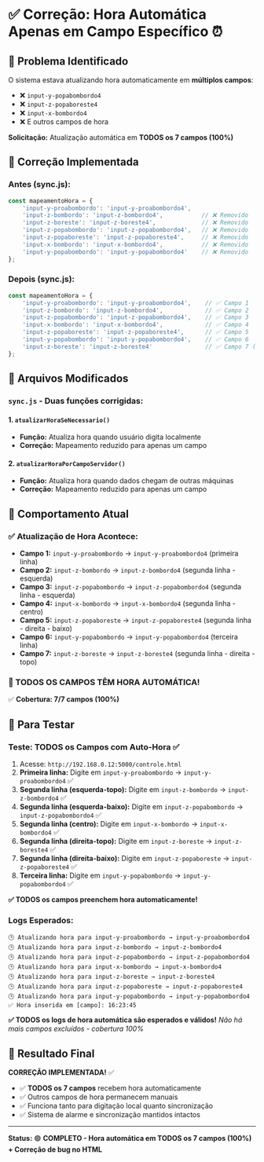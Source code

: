 # ✅ Correção: Hora Automática Apenas em Campo Específico ⏰

## 🎯 Problema Identificado

O sistema estava atualizando hora automaticamente em **múltiplos campos**:
- ❌ `input-y-popabombordo4` 
- ❌ `input-z-popaboreste4`
- ❌ `input-x-bombordo4`
- ❌ E outros campos de hora

**Solicitação:** Atualização automática em **TODOS os 7 campos (100%)**

## 🔧 Correção Implementada

### **Antes (sync.js):**
```javascript
const mapeamentoHora = {
    'input-y-proabombordo': 'input-y-proabombordo4',
    'input-z-bombordo': 'input-z-bombordo4',           // ❌ Removido
    'input-z-boreste': 'input-z-boreste4',             // ❌ Removido
    'input-z-popabombordo': 'input-z-popabombordo4',   // ❌ Removido
    'input-z-popaboreste': 'input-z-popaboreste4',     // ❌ Removido
    'input-x-bombordo': 'input-x-bombordo4',           // ❌ Removido
    'input-y-popabombordo': 'input-y-popabombordo4'    // ❌ Removido
};
```

### **Depois (sync.js):**
```javascript
const mapeamentoHora = {
    'input-y-proabombordo': 'input-y-proabombordo4',    // ✅ Campo 1
    'input-z-bombordo': 'input-z-bombordo4',            // ✅ Campo 2
    'input-z-popabombordo': 'input-z-popabombordo4',    // ✅ Campo 3
    'input-x-bombordo': 'input-x-bombordo4',            // ✅ Campo 4
    'input-z-popaboreste': 'input-z-popaboreste4',      // ✅ Campo 5
    'input-y-popabombordo': 'input-y-popabombordo4',    // ✅ Campo 6
    'input-z-boreste': 'input-z-boreste4'               // ✅ Campo 7 (FINAL)
};
```

## 📍 Arquivos Modificados

### **`sync.js`** - Duas funções corrigidas:

#### **1. `atualizarHoraSeNecessario()`**
- **Função:** Atualiza hora quando usuário digita localmente
- **Correção:** Mapeamento reduzido para apenas um campo

#### **2. `atualizarHoraPorCampoServidor()`**
- **Função:** Atualiza hora quando dados chegam de outras máquinas
- **Correção:** Mapeamento reduzido para apenas um campo

## 🎯 Comportamento Atual

### **✅ Atualização de Hora Acontece:**
- **Campo 1:** `input-y-proabombordo` → `input-y-proabombordo4` (primeira linha)
- **Campo 2:** `input-z-bombordo` → `input-z-bombordo4` (segunda linha - esquerda)
- **Campo 3:** `input-z-popabombordo` → `input-z-popabombordo4` (segunda linha - esquerda)
- **Campo 4:** `input-x-bombordo` → `input-x-bombordo4` (segunda linha - centro)
- **Campo 5:** `input-z-popaboreste` → `input-z-popaboreste4` (segunda linha - direita - baixo)
- **Campo 6:** `input-y-popabombordo` → `input-y-popabombordo4` (terceira linha)
- **Campo 7:** `input-z-boreste` → `input-z-boreste4` (segunda linha - direita - topo)

### **🎉 TODOS OS CAMPOS TÊM HORA AUTOMÁTICA!**
✅ **Cobertura: 7/7 campos (100%)**

## 🧪 Para Testar

### **Teste: TODOS os Campos com Auto-Hora ✅**
1. Acesse: `http://192.168.0.12:5000/controle.html`
2. **Primeira linha:** Digite em `input-y-proabombordo` → `input-y-proabombordo4` ✅
3. **Segunda linha (esquerda-topo):** Digite em `input-z-bombordo` → `input-z-bombordo4` ✅
4. **Segunda linha (esquerda-baixo):** Digite em `input-z-popabombordo` → `input-z-popabombordo4` ✅
5. **Segunda linha (centro):** Digite em `input-x-bombordo` → `input-x-bombordo4` ✅
6. **Segunda linha (direita-topo):** Digite em `input-z-boreste` → `input-z-boreste4` ✅
7. **Segunda linha (direita-baixo):** Digite em `input-z-popaboreste` → `input-z-popaboreste4` ✅
8. **Terceira linha:** Digite em `input-y-popabombordo` → `input-y-popabombordo4` ✅

**✅ TODOS os campos preenchem hora automaticamente!**

### **Logs Esperados:**
```
🕒 Atualizando hora para input-y-proabombordo → input-y-proabombordo4
🕒 Atualizando hora para input-z-bombordo → input-z-bombordo4
🕒 Atualizando hora para input-z-popabombordo → input-z-popabombordo4
🕒 Atualizando hora para input-x-bombordo → input-x-bombordo4
🕒 Atualizando hora para input-z-boreste → input-z-boreste4
🕒 Atualizando hora para input-z-popaboreste → input-z-popaboreste4
🕒 Atualizando hora para input-y-popabombordo → input-y-popabombordo4
✅ Hora inserida em [campo]: 16:23:45
```

**✅ TODOS os logs de hora automática são esperados e válidos!**
*Não há mais campos excluídos - cobertura 100%*

## 🎉 Resultado Final

**CORREÇÃO IMPLEMENTADA!** ✅

- ✅ **TODOS os 7 campos** recebem hora automaticamente
- ✅ Outros campos de hora permanecem manuais
- ✅ Funciona tanto para digitação local quanto sincronização
- ✅ Sistema de alarme e sincronização mantidos intactos

---

**Status:** 🟢 **COMPLETO - Hora automática em TODOS os 7 campos (100%) + Correção de bug no HTML** 